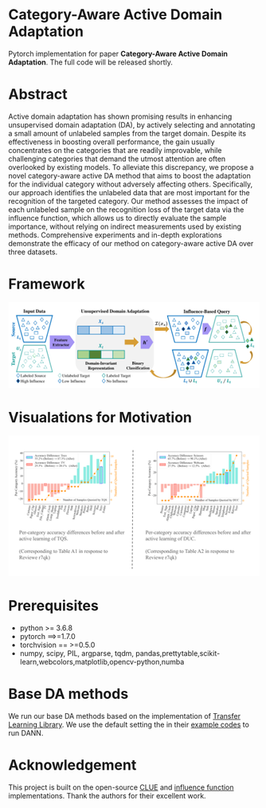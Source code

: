 # Category-Aware Active Domain Adaptation
Pytorch implementation for paper **Category-Aware Active Domain Adaptation**. The full code will be released shortly.

# Abstract
Active domain adaptation has shown promising results in enhancing unsupervised domain adaptation (DA), by actively selecting and annotating a small amount of unlabeled samples from the target domain. Despite its effectiveness in boosting overall performance, the gain usually concentrates on the categories that are readily improvable, while challenging categories that demand the utmost attention are often overlooked by existing models. To alleviate this discrepancy, we propose a novel category-aware active DA method that aims to boost the adaptation for the individual category without adversely affecting others. Specifically, our approach identifies the unlabeled data that are most important for the recognition of the targeted category. Our method assesses the impact of each unlabeled sample on the recognition loss of the target data via the influence function, which allows us to directly evaluate the sample importance, without relying on indirect measurements used by existing methods. Comprehensive experiments and in-depth explorations demonstrate the efficacy of our method on category-aware active DA over three datasets.

# Framework
![Alt text](framework.png?raw=true "Title")

# Visualations for Motivation
![Alt text](Rebuttal.svg?raw=true "Title")

# Prerequisites
- python >= 3.6.8
- pytorch ==>=1.7.0
- torchvision == >=0.5.0
- numpy, scipy, PIL, argparse, tqdm, pandas,prettytable,scikit-learn,webcolors,matplotlib,opencv-python,numba

# Base DA methods
We run our base DA methods based on the implementation of [Transfer Learning Library](https://github.com/thuml/Transfer-Learning-Library).
We use the default setting the in their [example codes](https://github.com/thuml/Transfer-Learning-Library/tree/master/examples/domain_adaptation/image_classification) to run DANN.




# Acknowledgement
This project is built on the open-source [CLUE](https://github.com/virajprabhu/CLUE) and [influence function](https://github.com/brandeis-machine-learning/influence-fairness) implementations. Thank the authors for their excellent work.
